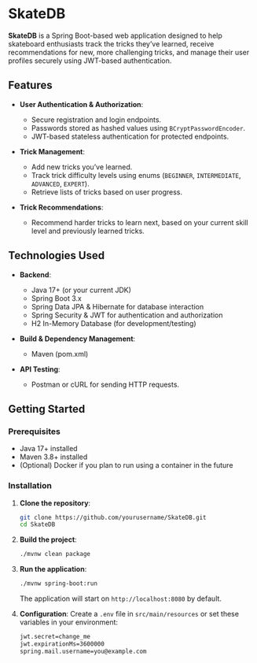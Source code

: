 # SkateDB

**SkateDB** is a Spring Boot-based web application designed to help skateboard enthusiasts track the tricks they’ve learned, receive recommendations for new, more challenging tricks, and manage their user profiles securely using JWT-based authentication.

## Features

- **User Authentication & Authorization**:
    - Secure registration and login endpoints.
    - Passwords stored as hashed values using `BCryptPasswordEncoder`.
    - JWT-based stateless authentication for protected endpoints.

- **Trick Management**:
    - Add new tricks you’ve learned.
    - Track trick difficulty levels using enums (`BEGINNER`, `INTERMEDIATE`, `ADVANCED`, `EXPERT`).
    - Retrieve lists of tricks based on user progress.

- **Trick Recommendations**:
    - Recommend harder tricks to learn next, based on your current skill level and previously learned tricks.

## Technologies Used

- **Backend**:
    - Java 17+ (or your current JDK)
    - Spring Boot 3.x
    - Spring Data JPA & Hibernate for database interaction
    - Spring Security & JWT for authentication and authorization
    - H2 In-Memory Database (for development/testing)

- **Build & Dependency Management**:
    - Maven (pom.xml)

- **API Testing**:
    - Postman or cURL for sending HTTP requests.

## Getting Started

### Prerequisites

- Java 17+ installed
- Maven 3.8+ installed
- (Optional) Docker if you plan to run using a container in the future

### Installation

1. **Clone the repository**:
   ```bash
   git clone https://github.com/yourusername/SkateDB.git
   cd SkateDB
   ```

2. **Build the project**:
   ```bash
   ./mvnw clean package
   ```

3. **Run the application**:
   ```bash
   ./mvnw spring-boot:run
   ```

   The application will start on `http://localhost:8080` by default.

4. **Configuration**:
   Create a `.env` file in `src/main/resources` or set these variables in your environment:
   ```bash
   jwt.secret=change_me
   jwt.expirationMs=3600000
   spring.mail.username=you@example.com
   ```
